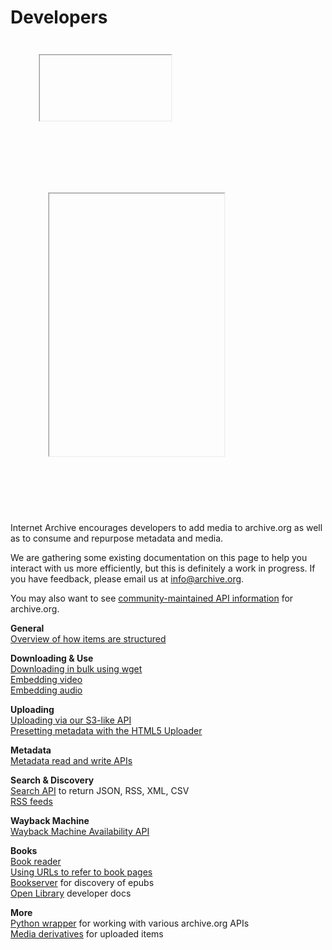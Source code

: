 # Developers

<iframe  style="-webkit-transform:scale(0.7);-moz-transform-scale(0.7); src="https://codesandbox.io/embed/great-chaplygin-sxcyx?fontsize=14&hidenavigation=1&theme=dark"
     style="width:100%; height:500px; border:0; border-radius: 4px; overflow:hidden;"
     title="Search Archive"
      ambient-light-sensor; camera; encrypted-media; geolocation; gyroscope; hid; microphone; midi; payment; usb; vr; xr-spatial-tracking"
     sandbox="allow-forms allow-modals allow-popups allow-presentation allow-same-origin allow-scripts"
   ></iframe>

<iframe  style="-webkit-transform:scale(0.7);-moz-transform-scale(0.7); src="https://archive.org/advancedsearch.php" comp-type="feed" width="400" height="600"></iframe>

Internet Archive encourages developers to add media to archive.org as well as to consume and repurpose metadata and media.

We are gathering some existing documentation on this page to help you interact with us more efficiently, but this is definitely a work in progress. If you have feedback, please email us at <info@archive.org>.

You may also want to see [community-maintained API information](https://archive.readme.io/) for archive.org.

**General**\
[Overview of how items are structured](http://blog.archive.org/2011/03/31/how-archive-org-items-are-structured/)

**Downloading & Use**\
[Downloading in bulk using wget\
](http://blog.archive.org/2012/04/26/downloading-in-bulk-using-wget/)[Embedding video](https://archive.org/help/video.php)\
[Embedding audio](https://archive.org/help/audio.php)

**Uploading**\
[Uploading via our S3-like API](https://github.com/vmbrasseur/IAS3API#internet-archive-s3-api-documentation)\
[Presetting metadata with the HTML5 Uploader](http://blog.archive.org/2013/02/08/presetting-metadata-with-the-new-beta-uploader/)

**Metadata**\
[Metadata read and write APIs](http://blog.archive.org/2013/07/04/metadata-api/)

**Search & Discovery**\
[Search API](https://archive.org/advancedsearch.php#raw) to return JSON, RSS, XML, CSV\
[RSS feeds](https://archive.org/help/rss.php)

**Wayback Machine**\
[Wayback Machine Availability API](https://archive.org/help/wayback_api.php)

**Books**\
[Book reader](https://openlibrary.org/dev/docs/bookreader)\
[Using URLs to refer to book pages\
](https://openlibrary.org/dev/docs/bookurls)[Bookserver](https://archive.org/bookserver) for discovery of epubs\
[Open Library](https://openlibrary.org/dev/docs) developer docs

**More**\
[Python wrapper](https://github.com/jjjake/ia-wrapper) for working with various archive.org APIs\
[Media derivatives](https://archive.org/help/derivatives.php) for uploaded items
